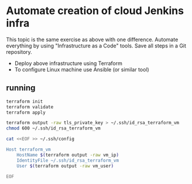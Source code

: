 # Automate creation of cloud Jenkins infra

This topic is the same exercise as above with one difference. Automate everything by using "Infrastructure as a Code" tools. Save all steps in a Git repository.

* Deploy above infrastructure using Terraform
* To configure Linux machine use Ansible (or similar tool)

## running

```bash
terraform init
terraform validate
terraform apply

terraform output -raw tls_private_key > ~/.ssh/id_rsa_terraform_vm
chmod 600 ~/.ssh/id_rsa_terraform_vm

cat <<EOF >> ~/.ssh/config

Host terraform_vm
    HostName $(terraform output -raw vm_ip)
    IdentityFile ~/.ssh/id_rsa_terraform_vm
    User $(terraform output -raw vm_user)

EOF
```
